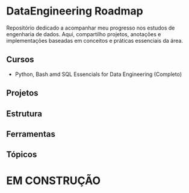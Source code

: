 # DataEngineering Roadmap
Repositório dedicado a acompanhar meu progresso nos estudos de engenharia de dados. Aqui, compartilho projetos, anotações e implementações baseadas em conceitos e práticas essenciais da área.

## Cursos

  *  Python, Bash amd SQL Essencials for Data Engineering (Completo)

## Projetos

## Estrutura

## Ferramentas

## Tópicos

# EM CONSTRUÇÃO
